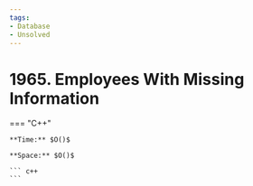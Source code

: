 ```yaml
---
tags:
- Database
- Unsolved
---
```



# 1965. Employees With Missing Information

=== "C++"

    **Time:** $O()$

    **Space:** $O()$

    ``` c++
    ```